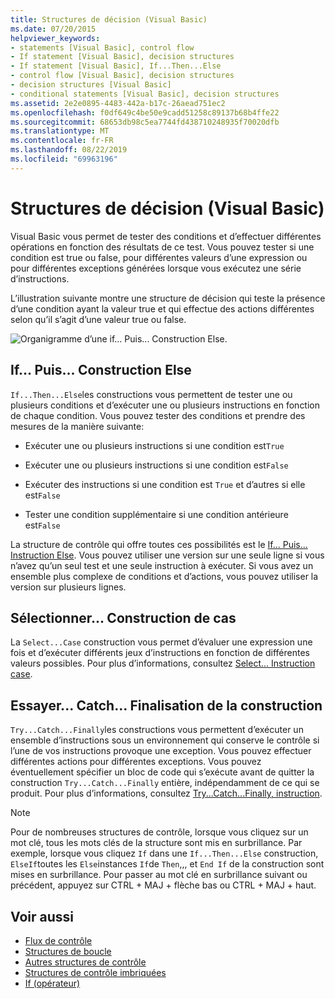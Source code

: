 ```yaml
---
title: Structures de décision (Visual Basic)
ms.date: 07/20/2015
helpviewer_keywords:
- statements [Visual Basic], control flow
- If statement [Visual Basic], decision structures
- If statement [Visual Basic], If...Then...Else
- control flow [Visual Basic], decision structures
- decision structures [Visual Basic]
- conditional statements [Visual Basic], decision structures
ms.assetid: 2e2e0895-4483-442a-b17c-26aead751ec2
ms.openlocfilehash: f0df649c4be50e9cadd51258c89137b68b4ffe22
ms.sourcegitcommit: 68653db98c5ea7744fd438710248935f70020dfb
ms.translationtype: MT
ms.contentlocale: fr-FR
ms.lasthandoff: 08/22/2019
ms.locfileid: "69963196"
---
```

# <a name="decision-structures-visual-basic"></a>Structures de décision (Visual Basic)
Visual Basic vous permet de tester des conditions et d’effectuer différentes opérations en fonction des résultats de ce test. Vous pouvez tester si une condition est true ou false, pour différentes valeurs d’une expression ou pour différentes exceptions générées lorsque vous exécutez une série d’instructions.  
  
 L’illustration suivante montre une structure de décision qui teste la présence d’une condition ayant la valeur true et qui effectue des actions différentes selon qu’il s’agit d’une valeur true ou false.  
  
 ![Organigramme d’une if... Puis... Construction Else.](./media/decision-structures/if-then-else-construction.gif)  
  
## <a name="ifthenelse-construction"></a>If... Puis... Construction Else  
 `If...Then...Else`les constructions vous permettent de tester une ou plusieurs conditions et d’exécuter une ou plusieurs instructions en fonction de chaque condition. Vous pouvez tester des conditions et prendre des mesures de la manière suivante:  
  
- Exécuter une ou plusieurs instructions si une condition est`True`  
  
- Exécuter une ou plusieurs instructions si une condition est`False`  
  
- Exécuter des instructions si une condition est `True` et d’autres si elle est`False`  
  
- Tester une condition supplémentaire si une condition antérieure est`False`  
  
 La structure de contrôle qui offre toutes ces possibilités est le [If... Puis... Instruction Else](../../../../visual-basic/language-reference/statements/if-then-else-statement.md). Vous pouvez utiliser une version sur une seule ligne si vous n’avez qu’un seul test et une seule instruction à exécuter. Si vous avez un ensemble plus complexe de conditions et d’actions, vous pouvez utiliser la version sur plusieurs lignes.  
  
## <a name="selectcase-construction"></a>Sélectionner... Construction de cas  
 La `Select...Case` construction vous permet d’évaluer une expression une fois et d’exécuter différents jeux d’instructions en fonction de différentes valeurs possibles. Pour plus d’informations, consultez [Select... Instruction case](../../../../visual-basic/language-reference/statements/select-case-statement.md).  
  
## <a name="trycatchfinally-construction"></a>Essayer... Catch... Finalisation de la construction  
 `Try...Catch...Finally`les constructions vous permettent d’exécuter un ensemble d’instructions sous un environnement qui conserve le contrôle si l’une de vos instructions provoque une exception. Vous pouvez effectuer différentes actions pour différentes exceptions. Vous pouvez éventuellement spécifier un bloc de code qui s’exécute avant de quitter la construction `Try...Catch...Finally` entière, indépendamment de ce qui se produit. Pour plus d’informations, consultez [Try...Catch...Finally, instruction](../../../../visual-basic/language-reference/statements/try-catch-finally-statement.md).  
  
> [!NOTE]
> Pour de nombreuses structures de contrôle, lorsque vous cliquez sur un mot clé, tous les mots clés de la structure sont mis en surbrillance. Par exemple, lorsque vous cliquez `If` dans une `If...Then...Else` construction, `ElseIf`toutes les `Else`instances `If`de `Then`,,, et `End If` de la construction sont mises en surbrillance. Pour passer au mot clé en surbrillance suivant ou précédent, appuyez sur CTRL + MAJ + flèche bas ou CTRL + MAJ + haut.  
  
## <a name="see-also"></a>Voir aussi

- [Flux de contrôle](../../../../visual-basic/programming-guide/language-features/control-flow/index.md)
- [Structures de boucle](../../../../visual-basic/programming-guide/language-features/control-flow/loop-structures.md)
- [Autres structures de contrôle](../../../../visual-basic/programming-guide/language-features/control-flow/other-control-structures.md)
- [Structures de contrôle imbriquées](../../../../visual-basic/programming-guide/language-features/control-flow/nested-control-structures.md)
- [If (opérateur)](../../../../visual-basic/language-reference/operators/if-operator.md)

